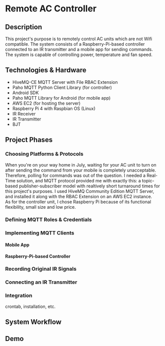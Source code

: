 # Remote AC Controller
## Description
This project's purpose is to remotely control AC units which are not Wifi compatible. The system consists of a Raspberry-Pi-based controller connected to an IR transmitter and a mobile app for sending commands.
The system is capable of controlling power, temperature and fan speed. 
## Technologies & Hardware
* HiveMQ-CE MQTT Server with File RBAC Extension 
* Paho MQTT Python Client Library (for controller)
* Android SDK
* Paho MQTT Library for Android (for mobile app)
* AWS EC2 (for hosting the server)
* Raspberry Pi 4 with Raspbian OS (Linux)
* IR Receiver
* IR Transmitter
* BJT
## Project Phases
### Choosing Platforms & Protocols
When you're on your way home in July, waiting for your AC unit to turn on after sending the command from your mobile is completely unacceptable. Therefore, polling for commands was
out of the question. I needed a Real-Time solution, and MQTT protocol provided me with exactly this: a topic-based publisher-subscriber model with realtively short turnaround times
for this project's purposes. I used HiveMQ Community Edition MQTT Server, and installed it along with the RBAC Extension on an AWS EC2 instance. <br/>
As for the controller unit, I chose Raspberry Pi because of its functional flexibility, small size and low price. 
### Defining MQTT Roles & Credentials
### Implementing MQTT Clients
#### Mobile App
#### Raspberry-Pi-based Controller
### Recording Original IR Signals
### Connecting an IR Transmitter
### Integration
crontab, installation, etc.
## System Workflow
## Demo
